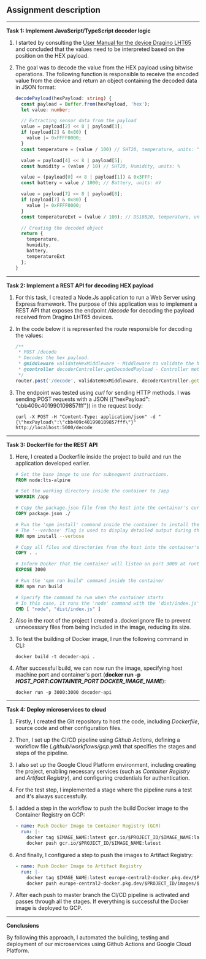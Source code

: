 ## Assignment description

---

**Task 1: Implement JavaScript/TypeScript decoder logic**

1. I started by consulting the [User Manual for the device Dragino LHT65](https://www.dragino.com/downloads/downloads/LHT65/UserManual/LHT65_Temperature_Humidity_Sensor_UserManual_v1.8.5.pdf) and concluded that the values need to be interpreted based on the position on the HEX payload.

2. The goal was to decode the value from the HEX payload using bitwise operations. The following function is responsible to receive the encoded value from the device and return an object containing the decoded data in JSON format:
    ```typescript
    decodePayload(hexPayload: string) {
      const payload = Buffer.from(hexPayload, 'hex');
      let value: number;

      // Extracting sensor data from the payload
      value = payload[2] << 8 | payload[3];
      if (payload[2] & 0x80) {
        value |= 0xFFFF0000;
      }
      const temperature = (value / 100) // SHT20, temperature, units: °C
    
      value = payload[4] << 8 | payload[5];
      const humidity = (value / 10) // SHT20, Humidity, units: %
    
      value = (payload[0] << 8 | payload[1]) & 0x3FFF;
      const battery = value / 1000; // Battery, units: mV

      value = payload[7] << 8 | payload[8];
      if (payload[7] & 0x80) {
        value |= 0xFFFF0000;
      }
      const temperatureExt = (value / 100); // DS18B20, temperature, units: °C

      // Creating the decoded object
      return {
        temperature,
        humidity,
        battery,
        temperatureExt
      };
    }
    ```

---

**Task 2: Implement a REST API for decoding HEX payload**

1. For this task, I created a Node.Js application to run a Web Server using Express framework. The purpose of this application was to implement a REST API that exposes the endpoint _/decode_ for decoding the payload received from Dragino LHT65 devices.

2. In the code below it is represented the route responsible for decoding the values:

    ```typescript
   /**
     * POST /decode
     * Decodes the hex payload.
     * @middleware validateHexMiddleware - Middleware to validate the hex payload.
     * @controller decoderController.getDecodedPayload - Controller method to handle the decoding of the payload.
     */
    router.post('/decode', validateHexMiddleware, decoderController.getDecodedPayload);
   ```

3. The endpoint was tested using _curl_ for sending HTTP methods. I was sending POST requests with a JSON ({"hexPayload": "cbb409c401990109857fff"}) in the request body:
    ```shell
    curl -X POST -H "Content-Type: application/json" -d "{\"hexPayload\":\"cbb409c401990109857fff\"}" http://localhost:5000/decode
    ```

---

**Task 3: Dockerfile for the REST API**

1. Here, I created a Dockerfile inside the project to build and run the application developed earlier.

    ```dockerfile
    # Set the base image to use for subsequent instructions.
    FROM node:lts-alpine

    # Set the working directory inside the container to /app
    WORKDIR /app

    # Copy the package.json file from the host into the container's current working directory
    COPY package.json ./

    # Run the 'npm install' command inside the container to install the dependencies specified in package.json
    # The '--verbose' flag is used to display detailed output during the installation process
    RUN npm install --verbose

    # Copy all files and directories from the host into the container's current working directory
    COPY . .

    # Inform Docker that the container will listen on port 3000 at runtime
    EXPOSE 3000

    # Run the 'npm run build' command inside the container
    RUN npm run build

    # Specify the command to run when the container starts
    # In this case, it runs the 'node' command with the 'dist/index.js' file as the entry point
    CMD [ "node", "dist/index.js" ]
    ```
   
2. Also in the root of the project I created a .dockerignore file to prevent unnecessary files from being included in the image, reducing its size.

3. To test the building of Docker image, I run the following command in CLI:

    ```shell
    docker build -t decoder-api .
    ```

4. After successful build, we can now run the image, specifying host machine port and container's port (**docker run -p _HOST_PORT_:_CONTAINER_PORT_ _DOCKER_IMAGE_NAME_**):

    ```shell
    docker run -p 3000:3000 decoder-api
   ```

---

**Task 4: Deploy microservices to cloud**

1. Firstly, I created the Git repository to host the code, including _Dockerfile_, source code and other configuration files.

2. Then, I set up the CI/CD pipeline using _Github Actions_, defining a workflow file (_.github/workflows/gcp.yml_) that specifies the stages and steps of the pipeline.

3. I also set up the Google Cloud Platform environment, including creating the project, enabling necessary services (such as _Container Registry_ and _Artifact Registry_), and configuring credentials for authentication.

4. For the test step, I implemented a stage where the pipeline runs a test and it's always successfully. 

5. I added a step in the workflow to push the build Docker image to the Container Registry on GCP:

    ```yaml
    - name: Push Docker Image to Container Registry (GCR)
      run: |-
        docker tag $IMAGE_NAME:latest gcr.io/$PROJECT_ID/$IMAGE_NAME:latest
        docker push gcr.io/$PROJECT_ID/$IMAGE_NAME:latest
   ```
   
6. And finally, I configured a step to push the images to Artifact Registry:

    ```yaml
    - name: Push Docker Image to Artifact Registry
      run: |-
        docker tag $IMAGE_NAME:latest europe-central2-docker.pkg.dev/$PROJECT_ID/images/$IMAGE_NAME:latest
        docker push europe-central2-docker.pkg.dev/$PROJECT_ID/images/$IMAGE_NAME:latest
   ```
   
7. After each push to master branch the CI/CD pipeline is activated and passes through all the stages. If everything is successful the Docker image is deployed to GCP. 

---

**Conclusions**

By following this approach, I automated the building, testing and deployment of our microservices using Github Actions and Google Cloud Platform.